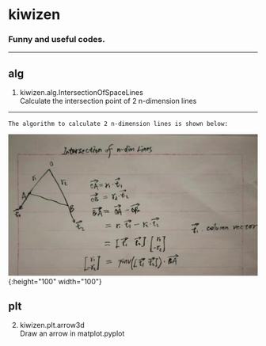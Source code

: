 # kiwizen 
### Funny and useful codes.
---
## alg
1. kiwizen.alg.IntersectionOfSpaceLines  
Calculate the intersection point of 2 n-dimension lines    
---
    The algorithm to calculate 2 n-dimension lines is shown below:  
![How to calculate the insection point ?](https://github.com/xiaodaxia-2008/Kiwi/blob/master/resources/imgs/InsectionOf2SpaceLines.jpg){:height="100" width="100"}
## plt
2. kiwizen.plt.arrow3d  
Draw an arrow in matplot.pyplot